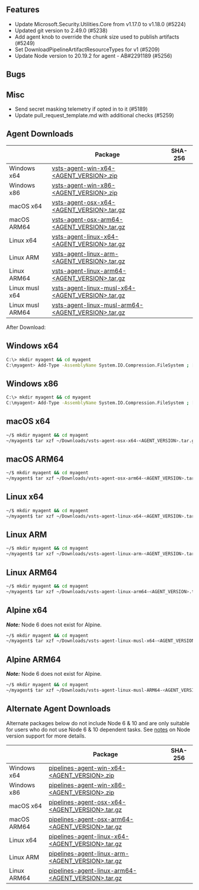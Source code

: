 ## Features
 - Update Microsoft.Security.Utilities.Core from v1.17.0 to v1.18.0 (#5224)
 - Updated git version to 2.49.0 (#5238)
 - Add agent knob to override the chunk size used to publish artifacts (#5249)
 - Set DownloadPipelineArtifactResourceTypes for v1 (#5209)
 - Update Node version to 20.19.2 for agent - AB#2291189 (#5256)

## Bugs


## Misc
 - Send secret masking telemetry if opted in to it (#5189)
 - Update pull_request_template.md with additional checks (#5259)


## Agent Downloads

|                | Package | SHA-256 |
| -------------- | ------- | ------- |
| Windows x64    | [vsts-agent-win-x64-<AGENT_VERSION>.zip](https://download.agent.dev.azure.com/agent/<AGENT_VERSION>/vsts-agent-win-x64-<AGENT_VERSION>.zip) | <HASH> |
| Windows x86    | [vsts-agent-win-x86-<AGENT_VERSION>.zip](https://download.agent.dev.azure.com/agent/<AGENT_VERSION>/vsts-agent-win-x86-<AGENT_VERSION>.zip) | <HASH> |
| macOS x64      | [vsts-agent-osx-x64-<AGENT_VERSION>.tar.gz](https://download.agent.dev.azure.com/agent/<AGENT_VERSION>/vsts-agent-osx-x64-<AGENT_VERSION>.tar.gz) | <HASH> |
| macOS ARM64    | [vsts-agent-osx-arm64-<AGENT_VERSION>.tar.gz](https://download.agent.dev.azure.com/agent/<AGENT_VERSION>/vsts-agent-osx-arm64-<AGENT_VERSION>.tar.gz) | <HASH> |
| Linux x64      | [vsts-agent-linux-x64-<AGENT_VERSION>.tar.gz](https://download.agent.dev.azure.com/agent/<AGENT_VERSION>/vsts-agent-linux-x64-<AGENT_VERSION>.tar.gz) | <HASH> |
| Linux ARM      | [vsts-agent-linux-arm-<AGENT_VERSION>.tar.gz](https://download.agent.dev.azure.com/agent/<AGENT_VERSION>/vsts-agent-linux-arm-<AGENT_VERSION>.tar.gz) | <HASH> |
| Linux ARM64    | [vsts-agent-linux-arm64-<AGENT_VERSION>.tar.gz](https://download.agent.dev.azure.com/agent/<AGENT_VERSION>/vsts-agent-linux-arm64-<AGENT_VERSION>.tar.gz) | <HASH> |
| Linux musl x64 | [vsts-agent-linux-musl-x64-<AGENT_VERSION>.tar.gz](https://download.agent.dev.azure.com/agent/<AGENT_VERSION>/vsts-agent-linux-musl-x64-<AGENT_VERSION>.tar.gz) | <HASH> |
| Linux musl ARM64 | [vsts-agent-linux-musl-arm64-<AGENT_VERSION>.tar.gz](https://download.agent.dev.azure.com/agent/<AGENT_VERSION>/vsts-agent-linux-musl-arm64-<AGENT_VERSION>.tar.gz) | <HASH> |

After Download:

## Windows x64

``` bash
C:\> mkdir myagent && cd myagent
C:\myagent> Add-Type -AssemblyName System.IO.Compression.FileSystem ; [System.IO.Compression.ZipFile]::ExtractToDirectory("$HOME\Downloads\vsts-agent-win-x64-<AGENT_VERSION>.zip", "$PWD")
```

## Windows x86

``` bash
C:\> mkdir myagent && cd myagent
C:\myagent> Add-Type -AssemblyName System.IO.Compression.FileSystem ; [System.IO.Compression.ZipFile]::ExtractToDirectory("$HOME\Downloads\vsts-agent-win-x86-<AGENT_VERSION>.zip", "$PWD")
```

## macOS x64

``` bash
~/$ mkdir myagent && cd myagent
~/myagent$ tar xzf ~/Downloads/vsts-agent-osx-x64-<AGENT_VERSION>.tar.gz
```

## macOS ARM64

``` bash
~/$ mkdir myagent && cd myagent
~/myagent$ tar xzf ~/Downloads/vsts-agent-osx-arm64-<AGENT_VERSION>.tar.gz
```

## Linux x64

``` bash
~/$ mkdir myagent && cd myagent
~/myagent$ tar xzf ~/Downloads/vsts-agent-linux-x64-<AGENT_VERSION>.tar.gz
```

## Linux ARM

``` bash
~/$ mkdir myagent && cd myagent
~/myagent$ tar xzf ~/Downloads/vsts-agent-linux-arm-<AGENT_VERSION>.tar.gz
```

## Linux ARM64

``` bash
~/$ mkdir myagent && cd myagent
~/myagent$ tar xzf ~/Downloads/vsts-agent-linux-arm64-<AGENT_VERSION>.tar.gz
```

## Alpine x64

***Note:*** Node 6 does not exist for Alpine.

``` bash
~/$ mkdir myagent && cd myagent
~/myagent$ tar xzf ~/Downloads/vsts-agent-linux-musl-x64-<AGENT_VERSION>.tar.gz
```

## Alpine ARM64

***Note:*** Node 6 does not exist for Alpine.

``` bash
~/$ mkdir myagent && cd myagent
~/myagent$ tar xzf ~/Downloads/vsts-agent-linux-musl-ARM64-<AGENT_VERSION>.tar.gz
```

## Alternate Agent Downloads

Alternate packages below do not include Node 6 & 10 and are only suitable for users who do not use Node 6 & 10 dependent tasks.
See [notes](docs/node6.md) on Node version support for more details.

|             | Package | SHA-256 |
| ----------- | ------- | ------- |
| Windows x64 | [pipelines-agent-win-x64-<AGENT_VERSION>.zip](https://download.agent.dev.azure.com/agent/<AGENT_VERSION>/pipelines-agent-win-x64-<AGENT_VERSION>.zip) | <HASH> |
| Windows x86 | [pipelines-agent-win-x86-<AGENT_VERSION>.zip](https://download.agent.dev.azure.com/agent/<AGENT_VERSION>/pipelines-agent-win-x86-<AGENT_VERSION>.zip) | <HASH> |
| macOS x64   | [pipelines-agent-osx-x64-<AGENT_VERSION>.tar.gz](https://download.agent.dev.azure.com/agent/<AGENT_VERSION>/pipelines-agent-osx-x64-<AGENT_VERSION>.tar.gz) | <HASH> |
| macOS ARM64 | [pipelines-agent-osx-arm64-<AGENT_VERSION>.tar.gz](https://download.agent.dev.azure.com/agent/<AGENT_VERSION>/pipelines-agent-osx-arm64-<AGENT_VERSION>.tar.gz) | <HASH> |
| Linux x64   | [pipelines-agent-linux-x64-<AGENT_VERSION>.tar.gz](https://download.agent.dev.azure.com/agent/<AGENT_VERSION>/pipelines-agent-linux-x64-<AGENT_VERSION>.tar.gz) | <HASH> |
| Linux ARM   | [pipelines-agent-linux-arm-<AGENT_VERSION>.tar.gz](https://download.agent.dev.azure.com/agent/<AGENT_VERSION>/pipelines-agent-linux-arm-<AGENT_VERSION>.tar.gz) | <HASH> |
| Linux ARM64 | [pipelines-agent-linux-arm64-<AGENT_VERSION>.tar.gz](https://download.agent.dev.azure.com/agent/<AGENT_VERSION>/pipelines-agent-linux-arm64-<AGENT_VERSION>.tar.gz) | <HASH> |
